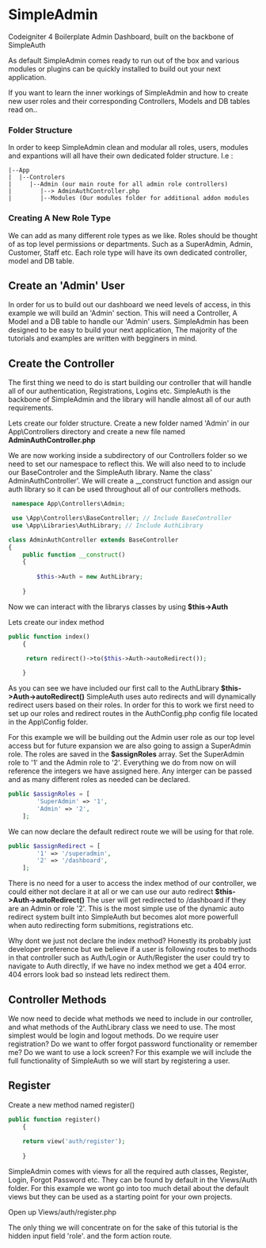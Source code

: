 # SimpleAdmin
Codeigniter 4 Boilerplate Admin Dashboard, built on the backbone of SimpleAuth

As default SimpleAdmin comes ready to run out of the box and various modules or plugins can be quickly installed to build out your next application. 

If you want to learn the inner workings of SimpleAdmin and how to create new user roles and their corresponding Controllers, Models and DB tables read on..

### Folder Structure
In order to keep SimpleAdmin clean and modular all roles, users, modules and expantions will all have their own dedicated folder structure. I.e :

```
|--App
|  |--Controlers
|     |--Admin (our main route for all admin role controllers)
|        |--> AdminAuthController.php
|        |--Modules (Our modules folder for additional addon modules
```

### Creating A New Role Type
We can add as many different role types as we like. Roles should be thought of as top level permissions or departments. Such as a SuperAdmin, Admin, Customer, Staff etc. Each role type will have its own dedicated controller, model and DB table.

## Create an 'Admin' User
In order for us to build out our dashboard we need levels of access, in this example we will build an 'Admin' section. This will need a Controller, A Model and a DB table to handle our 'Admin' users. SimpleAdmin has been designed to be easy to build your next application, The majority of the tutorials and examples are written with begginers in mind.

## Create the Controller
The first thing we need to do is start building our controller that will handle all of our authentication, Registrations, Logins etc. SimpleAuth is the backbone of SimpleAdmin and the library will handle almost all of our auth requirements.

Lets create our folder structure. Create a new folder named 'Admin' in our App\Controllers directory and create a new file named **AdminAuthController.php**

We are now working inside a subdirectory of our Controllers folder so we need to set our namespace to reflect this. We will also need to to include our BaseControler and the SimpleAuth library. Name the class' AdminAuthController'. We will create a __construct function and assign our auth library so it can be used throughout all of our controllers methods.

```php
 namespace App\Controllers\Admin;

 use \App\Controllers\BaseController; // Include BaseController
 use \App\Libraries\AuthLibrary; // Include AuthLibrary

class AdminAuthController extends BaseController
{
	public function __construct()
	{
		
		$this->Auth = new AuthLibrary;
		
	}
```

Now we can interact with the librarys classes by using **$this->Auth**

Lets create our index method

```php
public function index()
	{

	 return redirect()->to($this->Auth->autoRedirect());	
		
	}
```

As you can see we have included our first call to the AuthLibrary **$this->Auth->autoRedirect()** SimpleAuth uses auto redirects and will dynamically redirect users based on their roles. In order for this to work we first need to set up our roles and redirect routes in the AuthConfig.php config file located in the App\Config folder.

For this example we will be building out the Admin user role as our top level access but for future expansion we are also going to assign a SuperAdmin role. The roles are saved in the **$assignRoles** array. Set the SuperAdmin role to '1' and the Admin role to '2'. Everything we do from now on will reference the integers we have assigned here. Any interger can be passed and as many different roles as needed can be declared. 

```php
public $assignRoles = [
        'SuperAdmin' => '1',
        'Admin' => '2',        
    ];
```

We can now declare the default redirect route we will be using for that role. 

```php
public $assignRedirect = [
        '1' => '/superadmin',
        '2' => '/dashboard',        
    ];
```

There is no need for a user to access the index method of our controller, we could either not declare it at all or we can use our auto redirect **$this->Auth->autoRedirect()** The user will get redirected to /dashboard if they are an Admin or role '2'. This is the most simple use of the dynamic auto redirect system built into SimpleAuth but becomes alot more powerfull when auto redirecting form submitions, registrations etc.

Why dont we just not declare the index method? Honestly its probably just developer preference but we believe if a user is following routes to methods in that controller such as Auth/Login or Auth/Register the user could try to navigate to Auth directly, if we have no index method we get a 404 error. 404 errors look bad so instead lets redirect them. 

## Controller Methods

We now need to decide what methods we need to include in our controller, and what methods of the AuthLibrary class we need to use. The most simplest would be login and logout methods. Do we require user registration? Do we want to offer forgot password functionality or remember me? Do we want to use a lock screen? For this example we will include the full functionality of SimpleAuth so we will start by registering a user.

## Register 

Create a new method named register()

```php
public function register()
	{
	
	return view('auth/register');
	
	}
```

SimpleAdmin comes with views for all the required auth classes, Register, Login, Forgot Password etc. They can be found by default in the Views/Auth folder. For this example we wont go into too much detail about the default views but they can be used as a starting point for your own projects.

Open up Views/auth/register.php

The only thing we will concentrate on for the sake of this tutorial is the hidden input field 'role'. and the form action route. 



